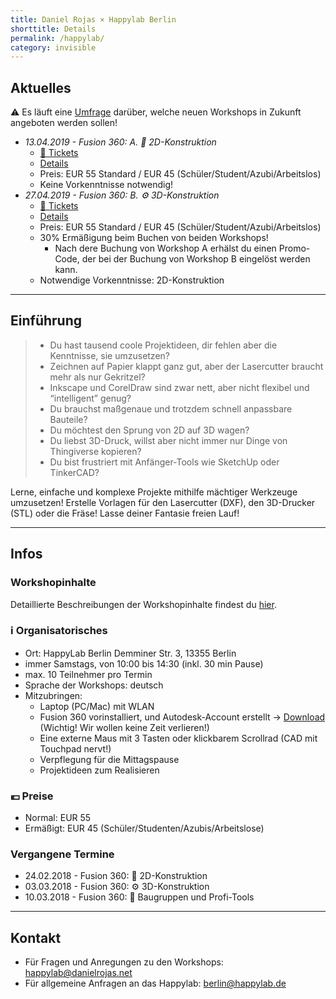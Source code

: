 ```yaml
---
title: Daniel Rojas × Happylab Berlin
shorttitle: Details
permalink: /happylab/
category: invisible
---
```


## Aktuelles

⚠️ Es läuft eine [Umfrage](https://goo.gl/forms/UkmXidcZ80N0iU253) darüber,
welche neuen Workshops in Zukunft angeboten werden sollen!

* *13.04.2019 - Fusion 360: A. 📐 2D-Konstruktion*
  * [🎫 Tickets](https://www.eventbrite.com/e/fusion-360-workshop-2d-konstruktion-tickets-59287062199)
  * [Details](/happylab/details)
  * Preis: EUR 55 Standard / EUR 45 (Schüler/Student/Azubi/Arbeitslos)
  * Keine Vorkenntnisse notwendig!
* *27.04.2019 - Fusion 360: B. ⚙️ 3D-Konstruktion*
  * [🎫 Tickets](https://www.eventbrite.com/e/fusion-360-workshop-3d-konstruktion-tickets-59287182559)
  * [Details](/happylab/details)
  * Preis: EUR 55 Standard / EUR 45 (Schüler/Student/Azubi/Arbeitslos)
  * 30% Ermäßigung beim Buchen von beiden Workshops!
     * Nach dere Buchung von Workshop A erhälst du einen Promo-Code, der bei der Buchung von Workshop B eingelöst werden kann.
  * Notwendige Vorkenntnisse: 2D-Konstruktion

---

## Einführung

> * Du hast tausend coole Projektideen, dir fehlen aber die Kenntnisse, sie umzusetzen?
> * Zeichnen auf Papier klappt ganz gut, aber der Lasercutter braucht mehr als nur Gekritzel?
> * Inkscape und CorelDraw sind zwar nett, aber nicht flexibel und “intelligent” genug?
> * Du brauchst maßgenaue und trotzdem schnell anpassbare Bauteile?
> * Du möchtest den Sprung von 2D auf 3D wagen?
> * Du liebst 3D-Druck, willst aber nicht immer nur Dinge von Thingiverse kopieren?
> * Du bist frustriert mit Anfänger-Tools wie SketchUp oder TinkerCAD?

Lerne, einfache und komplexe Projekte mithilfe mächtiger Werkzeuge umzusetzen!
Erstelle Vorlagen für den Lasercutter (DXF), den 3D-Drucker (STL) oder die Fräse!
Lasse deiner Fantasie freien Lauf!

---

## Infos

### Workshopinhalte

Detaillierte Beschreibungen der Workshopinhalte findest du [hier](/happylab/details).

### ℹ️ Organisatorisches

* Ort: HappyLab Berlin
  Demminer Str. 3, 13355 Berlin
* immer Samstags, von 10:00 bis 14:30 (inkl. 30 min Pause)
* max. 10 Teilnehmer pro Termin
* Sprache der Workshops: deutsch
* Mitzubringen:
  * Laptop (PC/Mac) mit WLAN
  * Fusion 360 vorinstalliert, und Autodesk-Account erstellt -> [Download](https://www.autodesk.de/products/fusion-360/overview) (Wichtig! Wir wollen keine Zeit verlieren!)
  * Eine externe Maus mit 3 Tasten oder klickbarem Scrollrad (CAD mit Touchpad nervt!)
  * Verpflegung für die Mittagspause
  * Projektideen zum Realisieren

### 💶 Preise

* Normal: EUR 55
* Ermäßigt: EUR 45 (Schüler/Studenten/Azubis/Arbeitslose)

### Vergangene Termine

* 24.02.2018 - Fusion 360: 📐 2D-Konstruktion
* 03.03.2018 - Fusion 360: ⚙️ 3D-Konstruktion
* 10.03.2018 - Fusion 360: 🔩 Baugruppen und Profi-Tools

---

## Kontakt

* Für Fragen und Anregungen zu den Workshops:
  <happylab@danielrojas.net>
* Für allgemeine Anfragen an das Happylab:
  <berlin@happylab.de>

